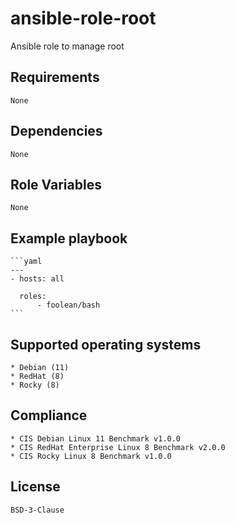 # ansible-role-root

Ansible role to manage root


## Requirements

    None


## Dependencies

    None


## Role Variables

    None


## Example playbook

    ```yaml
    ---
    - hosts: all

      roles:
          - foolean/bash
    ```


## Supported operating systems

    * Debian (11)
    * RedHat (8)
    * Rocky (8)


## Compliance

    * CIS Debian Linux 11 Benchmark v1.0.0
    * CIS RedHat Enterprise Linux 8 Benchmark v2.0.0
    * CIS Rocky Linux 8 Benchmark v1.0.0


## License

    BSD-3-Clause
